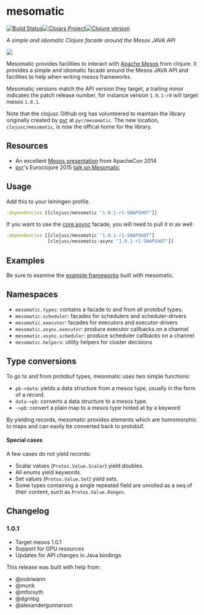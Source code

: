 # mesomatic

[![Build Status][travis-badge]][travis][![Clojars Project][clojars-badge]][clojars][![Clojure version][clojure-v]](project.clj)

*A simple and idiomatic Clojure facade around the Mesos JAVA API*

[![][logo]][logo-large]


Mesomatic provides facilities to interact with [Apache Mesos][mesos] from
clojure. It provides a simple and idiomatic facade around the Mesos JAVA API
and facilities to help when writing mesos frameworks.

Mesomatic versions match the API version they target, a trailing minor
indicates the patch release number, for instance version `1.0.1-r0` will
target mesos `1.0.1`.

Note that the clojusc Github org has volunteered to maintain the library
originally created by [pyr][pyr] at `pyr/mesomatic`. The new location,
`clojusc/mesomatic`, is now the offical home for the library.


## Resources

* An excellent [Mesos presentation][mesos-video] from ApacheCon 2014
* [pyr][pyr]'s Euroclojure 2015 [talk on Mesomatic][mesomatic-video]


## Usage

Add this to your leiningen profile.

```clojure
:dependencies [[clojusc/mesomatic "1.0.1-r1-SNAPSHOT"]]
```

If you want to use the [core.async][core-async] facade,
you will need to pull it in as well:

```clojure
:dependencies [[clojusc/mesomatic "1.0.1-r1-SNAPSHOT"]
               [clojusc/mesomatic-async "1.0.1-r1-SNAPSHOT"]]
```


## Examples

Be sure to examine the [example frameworks][examples] built with mesomatic.


## Namespaces

- `mesomatic.types`: contains a facade to and from all protobuf types.
- `mesomatic.scheduler`: facades for schedulers and scheduler-drivers
- `mesomatic.executor`: facades for executors and executor-drivers
- `mesomatic.async.executor`: produce executor callbacks on a channel
- `mesomatic.async.scheduler`: produce scheduler callbacks on a channel
- `mesomatic.helpers`: utility helpers for cluster decisions


## Type conversions

To go to and from protobuf types, mesomatic uses two simple functions:

- `pb->data`: yields a data structure from a mesos type, usually in the form of
              a record.
- `data->pb`: converts a data structure to a mesos type.
- `->pb`: convert a plain map to a mesos type hinted at by a keyword

By yielding records, mesomatic provides elements which are homomorphic to
maps and can easily be converted back to protobuf.


#### Special cases

A few cases do not yield records:

- Scalar values (`Protos.Value.Scalar`) yield doubles.
- All enums yield keywords.
- Set values (`Protos.Value.Set`) yield sets.
- Some types containing a single repeated field are unrolled
  as a seq of their content, such as `Protos.Value.Ranges`.


## Changelog

### 1.0.1

- Target mesos 1.0.1
- Support for GPU resources
- Updates for API changes in Java bindings

This release was built with help from:

- @oubiwann
- @munk
- @mforsyth
- @dgrnbg
- @alexandergunnarson


<!-- Named page links below: /-->

[travis]: https://travis-ci.org/clojusc/mesomatic
[travis-badge]: https://travis-ci.org/clojusc/mesomatic.png?branch=master
[deps]: http://jarkeeper.com/clojusc/mesomatic
[deps-badge]: http://jarkeeper.com/clojusc/mesomatic/status.svg
[logo]: ux-resources/images/mesomatic-logo-x250.png
[logo-large]: ux-resources/images/mesomatic-logo-x1000.png
[tag-badge]: https://img.shields.io/github/tag/clojusc/mesomatic.svg
[tag]: https://github.com/clojusc/mesomatic/tags
[clojure-v]: https://img.shields.io/badge/clojure-1.9.0-blue.svg
[clojars]: https://clojars.org/clojusc/mesomatic
[clojars-badge]: https://img.shields.io/clojars/v/clojusc/mesomatic.svg
[mesos]: http://mesos.apache.org
[pyr]: https://github.com/pyr
[core-async]: https://github.com/clojure/core.async
[examples]: https://github.com/clojusc/mesomatic-examples
[mesos-video]: https://www.youtube.com/watch?v=hTcZGODnyf0
[mesomatic-video]: https://www.youtube.com/watch?v=X-fVA5DxezE
